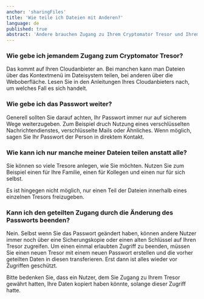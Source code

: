 ```yaml
---
anchor: 'sharingFiles'
title: 'Wie teile ich Dateien mit Anderen?'
language: de
published: true
abstract: 'Andere brauchen Zugang zu Ihrem Cryptomator Tresor und Ihrem Passwort, um auf Ihre verschlüsselten Dateien zugreifen können.'
---
```

### Wie gebe ich jemandem Zugang zum Cryptomator Tresor?

Das kommt auf Ihren Cloudanbieter an. Bei manchen kann man Dateien über das Kontextmenü im Dateisystem teilen, bei anderen über die Weboberfläche. Lesen Sie in den Anleitungen Ihres Cloudanbieters nach, um welches Fall es sich handelt.

### Wie gebe ich das Passwort weiter?

Generell sollten Sie darauf achten, Ihr Passwort immer nur auf sicherem Wege weiterzugeben. Zum Beispiel druch Nutzung eines verschlüsselten Nachrichtendienstes, verschlüsselte Mails oder Ähnliches. Wenn möglich, sagen Sie Ihr Passwort der Person in direktem Kontakt.

### Wie kann ich nur manche meiner Dateien teilen anstatt alle?

Sie können so viele Tresore anlegen, wie Sie möchten. Nutzen Sie zum Beispiel einen für Ihre Familie, einen für Kollegen und einen nur für sich selbst.

Es ist hingegen nicht möglich, nur einen Teil der Dateien innerhalb eines einzelnen Tresors freizugeben.

### Kann ich den geteilten Zugang durch die Änderung des Passworts beenden?

Nein. Selbst wenn Sie das Passwort geändert haben, können andere Nutzer immer noch über eine Sicherungskopie oder einen alten Schlüssel auf Ihren Tresor zugreifen. Um einen einmal erlaubten Zugriff zu beenden, müssen Sie einen neuen Tresor mit einem neuen Passwort erstellen und die vorher geteilten Daten in diesen transferieren. Erst dann ist alles wieder vor Zugriffen geschützt.

Bitte bedenken Sie, dass ein Nutzer, dem Sie Zugang zu Ihrem Tresor gewährt hatten, Ihre Daten kopiert haben könnte, solange dieser Zugriff hatte.
